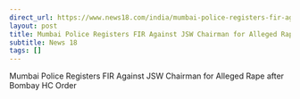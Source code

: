 ```yaml
---
direct_url: https://www.news18.com/india/mumbai-police-registers-fir-against-industrialist-sajjan-jindal-for-alleged-rape-after-bombay-high-courts-order-8707140.html
layout: post
title: Mumbai Police Registers FIR Against JSW Chairman for Alleged Rape after Bombay HC Order
subtitle: News 18
tags: []
---
```


Mumbai Police Registers FIR Against JSW Chairman for Alleged Rape after Bombay HC Order
